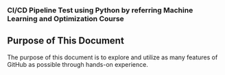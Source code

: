 ### CI/CD Pipeline Test using Python by referring Machine Learning and Optimization Course



## Purpose of This Document

The purpose of this document is to explore and utilize as many features of GitHub as possible through hands-on experience.

